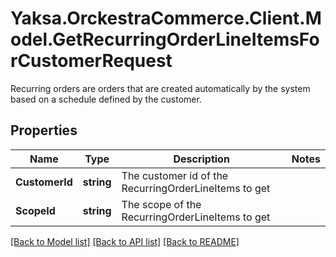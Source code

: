 # Yaksa.OrckestraCommerce.Client.Model.GetRecurringOrderLineItemsForCustomerRequest
Recurring orders are orders that are created automatically by the system based on a schedule defined by the customer.

## Properties

Name | Type | Description | Notes
------------ | ------------- | ------------- | -------------
**CustomerId** | **string** | The customer id of the RecurringOrderLineItems to get | 
**ScopeId** | **string** | The scope of the RecurringOrderLineItems to get | 

[[Back to Model list]](../README.md#documentation-for-models) [[Back to API list]](../README.md#documentation-for-api-endpoints) [[Back to README]](../README.md)

